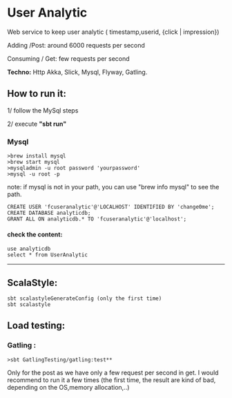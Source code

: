 # User Analytic

Web service to keep user analytic ( timestamp,userid, {click | impression})

Adding /Post: around 6000 requests per second

Consuming / Get: few requests per second

**Techno:** Http Akka, Slick, Mysql, Flyway, Gatling.

## How to run it:

1/ follow the MySql steps

2/ execute **"sbt run"**


### Mysql
```
>brew install mysql
>brew start mysql
>mysqladmin -u root password 'yourpassword'
>mysql -u root -p
```

note: if mysql is not in your path, you can use "brew info mysql" to see the path.



```
CREATE USER 'fcuseranalytic'@'LOCALHOST' IDENTIFIED BY 'change0me';
CREATE DATABASE analyticdb;
GRANT ALL ON analyticdb.* TO 'fcuseranalytic'@'localhost';
```

#### check the content:

```
use analyticdb
select * from UserAnalytic
```

-----

## ScalaStyle:

```
sbt scalastyleGenerateConfig (only the first time)
sbt scalastyle
```



## Load testing:

### Gatling :

```
>sbt GatlingTesting/gatling:test**
```

Only for the post as we have only a few request per second in get.
I would recommend to run it a few times (the first time, the result are
kind of bad, depending on the OS,memory allocation,..)
